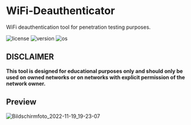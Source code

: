 # WiFi-Deauthenticator
WiFi deauthentication tool for penetration testing purposes.

![license](https://img.shields.io/badge/license-MIT-brightgreen.svg)
![version](https://img.shields.io/badge/version-1.0.0-lightgrey.svg)
![os](https://img.shields.io/badge/os-kali-linux.svg)

## DISCLAIMER

**This tool is designed for educational purposes only and should
only be used on owned networks or on networks with explicit permission of the
network owner.**

## Preview

![Bildschirmfoto_2022-11-19_19-23-07](https://user-images.githubusercontent.com/61215846/202866000-64be6119-aa5a-4348-9bef-76247a2ae87b.png)

